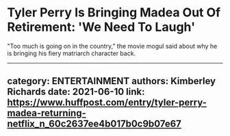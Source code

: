 # Tyler Perry Is Bringing Madea Out Of Retirement: 'We Need To Laugh'

"Too much is going on in the country," the movie mogul said about why he is bringing his fiery matriarch character back.

---
category: ENTERTAINMENT
authors: Kimberley Richards
date: 2021-06-10
link: https://www.huffpost.com/entry/tyler-perry-madea-returning-netflix_n_60c2637ee4b017b0c9b07e67
---
